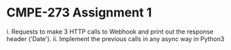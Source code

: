 # CMPE-273 Assignment 1

i.  Requests to make 3 HTTP calls to Webhook and print out the response header ('Date').
ii. Implement the previous calls in any async way in Python3
